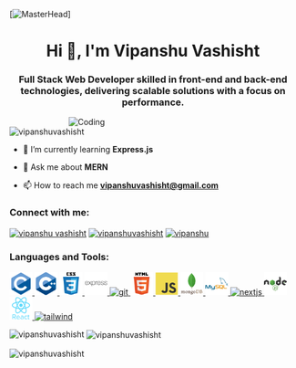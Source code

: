 [![MasterHead](https://www.google.com/url?sa=i&url=https%3A%2F%2Fgithub.com%2Ftopics%2Fgif-animation%3Fo%3Ddesc%26s%3Dstars&psig=AOvVaw2hXfgDhDISeuFd3LVmDYSs&ust=1722795755319000&source=images&cd=vfe&opi=89978449&ved=0CBAQjRxqFwoTCIimgce42YcDFQAAAAAdAAAAABAE)]
<h1 align="center">Hi 👋, I'm Vipanshu Vashisht</h1>
<h3 align="center">Full Stack Web Developer skilled in front-end and back-end technologies, delivering scalable solutions with a focus on performance.</h3>
<img align="right" alt="Coding" width="400" src="https://camo.githubusercontent.com/8a9c7f854df987a0b488caf7b4ca6fb56e368e1a0b85602574da94c19d1c2d2e/68747470733a2f2f70687973696373677572756b756c2e66696c65732e776f726470726573732e636f6d2f323031392f30322f6368617261637465722d312e676966">

<p align="left"> <img src="https://komarev.com/ghpvc/?username=vipanshuvashisht&label=Profile%20views&color=0e75b6&style=flat" alt="vipanshuvashisht" /> </p>

- 🌱 I’m currently learning **Express.js**

- 💬 Ask me about **MERN**

- 📫 How to reach me **vipanshuvashisht@gmail.com**

<h3 align="left">Connect with me:</h3>
<p align="left">
<a href="https://linkedin.com/in/vipanshu vashisht" target="blank"><img align="center" src="https://raw.githubusercontent.com/rahuldkjain/github-profile-readme-generator/master/src/images/icons/Social/linked-in-alt.svg" alt="vipanshu vashisht" height="30" width="40" /></a>
<a href="https://www.leetcode.com/vipanshuvashisht" target="blank"><img align="center" src="https://raw.githubusercontent.com/rahuldkjain/github-profile-readme-generator/master/src/images/icons/Social/leet-code.svg" alt="vipanshuvashisht" height="30" width="40" /></a>
<a href="https://www.hackerearth.com/vipanshu" target="blank"><img align="center" src="https://raw.githubusercontent.com/rahuldkjain/github-profile-readme-generator/master/src/images/icons/Social/hackerearth.svg" alt="vipanshu" height="30" width="40" /></a>
</p>

<h3 align="left">Languages and Tools:</h3>
<p align="left"> <a href="https://www.cprogramming.com/" target="_blank" rel="noreferrer"> <img src="https://raw.githubusercontent.com/devicons/devicon/master/icons/c/c-original.svg" alt="c" width="40" height="40"/> </a> <a href="https://www.w3schools.com/cpp/" target="_blank" rel="noreferrer"> <img src="https://raw.githubusercontent.com/devicons/devicon/master/icons/cplusplus/cplusplus-original.svg" alt="cplusplus" width="40" height="40"/> </a> <a href="https://www.w3schools.com/css/" target="_blank" rel="noreferrer"> <img src="https://raw.githubusercontent.com/devicons/devicon/master/icons/css3/css3-original-wordmark.svg" alt="css3" width="40" height="40"/> </a> <a href="https://expressjs.com" target="_blank" rel="noreferrer"> <img src="https://raw.githubusercontent.com/devicons/devicon/master/icons/express/express-original-wordmark.svg" alt="express" width="40" height="40"/> </a> <a href="https://git-scm.com/" target="_blank" rel="noreferrer"> <img src="https://www.vectorlogo.zone/logos/git-scm/git-scm-icon.svg" alt="git" width="40" height="40"/> </a> <a href="https://www.w3.org/html/" target="_blank" rel="noreferrer"> <img src="https://raw.githubusercontent.com/devicons/devicon/master/icons/html5/html5-original-wordmark.svg" alt="html5" width="40" height="40"/> </a> <a href="https://developer.mozilla.org/en-US/docs/Web/JavaScript" target="_blank" rel="noreferrer"> <img src="https://raw.githubusercontent.com/devicons/devicon/master/icons/javascript/javascript-original.svg" alt="javascript" width="40" height="40"/> </a> <a href="https://www.mongodb.com/" target="_blank" rel="noreferrer"> <img src="https://raw.githubusercontent.com/devicons/devicon/master/icons/mongodb/mongodb-original-wordmark.svg" alt="mongodb" width="40" height="40"/> </a> <a href="https://www.mysql.com/" target="_blank" rel="noreferrer"> <img src="https://raw.githubusercontent.com/devicons/devicon/master/icons/mysql/mysql-original-wordmark.svg" alt="mysql" width="40" height="40"/> </a> <a href="https://nextjs.org/" target="_blank" rel="noreferrer"> <img src="https://cdn.worldvectorlogo.com/logos/nextjs-2.svg" alt="nextjs" width="40" height="40"/> </a> <a href="https://nodejs.org" target="_blank" rel="noreferrer"> <img src="https://raw.githubusercontent.com/devicons/devicon/master/icons/nodejs/nodejs-original-wordmark.svg" alt="nodejs" width="40" height="40"/> </a> <a href="https://reactjs.org/" target="_blank" rel="noreferrer"> <img src="https://raw.githubusercontent.com/devicons/devicon/master/icons/react/react-original-wordmark.svg" alt="react" width="40" height="40"/> </a> <a href="https://tailwindcss.com/" target="_blank" rel="noreferrer"> <img src="https://www.vectorlogo.zone/logos/tailwindcss/tailwindcss-icon.svg" alt="tailwind" width="40" height="40"/> </a> </p>

<p><img align="left" src="https://github-readme-stats.vercel.app/api/top-langs?username=vipanshuvashisht&show_icons=true&locale=en&layout=compact" alt="vipanshuvashisht" /></p>

<p>&nbsp;<img align="center" src="https://github-readme-stats.vercel.app/api?username=vipanshuvashisht&show_icons=true&locale=en" alt="vipanshuvashisht" /></p>

<p><img align="center" src="https://github-readme-streak-stats.herokuapp.com/?user=vipanshuvashisht&" alt="vipanshuvashisht" /></p>
